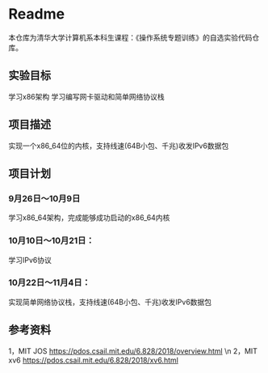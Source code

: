 # Readme
本仓库为清华大学计算机系本科生课程：《操作系统专题训练》的自选实验代码仓库。

## 实验目标
学习x86架构
学习编写网卡驱动和简单网络协议栈

## 项目描述
实现一个x86_64位的内核，支持线速(64B小包、千兆)收发IPv6数据包

## 项目计划
### 9月26日～10月9日
学习x86_64架构，完成能够成功启动的x86_64内核
### 10月10日～10月21日：
学习IPv6协议
### 10月22日～11月4日：
实现简单网络协议栈，支持线速(64B小包、千兆)收发IPv6数据包

## 参考资料
1，MIT JOS
https://pdos.csail.mit.edu/6.828/2018/overview.html
\n
2，MIT xv6
https://pdos.csail.mit.edu/6.828/2018/xv6.html

